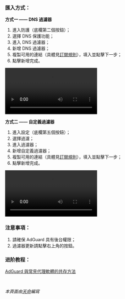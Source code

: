 ### 匯入方式：

**方式一 —— DNS 過濾器**

1. 進入防護（底欄第二個按鈕）；
2. 選擇 DNS 保護功能；
3. 進入 DNS 過濾器；
4. 新增 DNS 過濾器；
5. 複製可用的連結（具體見[訂閱規則](https://awavenue.top/Sub.html)），填入並點擊下一步；
6. 點擊新增完成。

<video controls>
  <source src="https://dlink.host/sharepoint/aHR0cHM6Ly94aWFmZW5nLW15LnNoYXJlcG9pbnQuY29tLzp2Oi9nL3BlcnNvbmFsL2FsZXhpYXF4aWFfeGlhZmVuZ19vbm1pY3Jvc29mdF9jb20vRWFzMW0yRXVVMVZQcWtrVUdIdU1tRGdCdTN2ZlRlbnR4SmZscjlPQ085Snk3Zz9uYXY9ZXlKeVpXWmxjbkpoYkVsdVptOGlPbnNpY21WbVpYSnlZV3hCY0hBaU9pSlBibVZFY21sMlpVWnZja0oxYzJsdVpYTnpJaXdpY21WbVpYSnlZV3hCY0hCUWJHRjBabTl5YlNJNklsZGxZaUlzSW5KbFptVnljbUZzVFc5a1pTSTZJblpwWlhjaUxDSnlaV1psY25KaGJGWnBaWGNpT2lKTmVVWnBiR1Z6VEdsdWEwTnZjSGtpZlgwJmU9TWI3S3gx.mp4" type="video/mp4">
  您的瀏覽器不支援影片播放。
</video>

**方式二 —— 自定義過濾器**

1. 進入設定（底欄第五個按鈕）；
2. 選擇過濾；
3. 進入過濾器；
4. 新增自定義過濾器；
5. 複製可用的連結（具體見[訂閱規則](https://awavenue.top/Sub.html)），填入並點擊下一步；
6. 點擊新增完成。

<video controls>
  <source src="https://dlink.host/sharepoint/aHR0cHM6Ly94aWFmZW5nLW15LnNoYXJlcG9pbnQuY29tLzp2Oi9nL3BlcnNvbmFsL2FsZXhpYXF4aWFfeGlhZmVuZ19vbm1pY3Jvc29mdF9jb20vRWE0cDg4OWwwNHBHbnpjOElKMldnSGNCS19Nd0hBRWdLSEhueFdqTjhKUWV5Zz9uYXY9ZXlKeVpXWmxjbkpoYkVsdVptOGlPbnNpY21WbVpYSnlZV3hCY0hBaU9pSlBibVZFY21sMlpVWnZja0oxYzJsdVpYTnpJaXdpY21WbVpYSnlZV3hCY0hCUWJHRjBabTl5YlNJNklsZGxZaUlzSW5KbFptVnljbUZzVFc5a1pTSTZJblpwWlhjaUxDSnlaV1psY25KaGJGWnBaWGNpT2lKTmVVWnBiR1Z6VEdsdWEwTnZjSGtpZlgwJmU9TGg1M08w.mp4" type="video/mp4">
  您的瀏覽器不支援影片播放。
</video>

### 注意事項：

1. 請確保 AdGuard 具有後台權限；
2. 過濾器更新請點擊右上角的按鈕。

### 进阶教程：

[AdGuard 與常見代理軟體的共存方法](./Coexist.md)

<br />

*本頁面由[天命](https://t.me/tmbyml)編寫*
